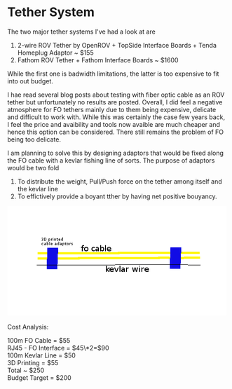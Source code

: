 # Tether System

The two major tether systems I've had a look at are

1. 2-wire ROV Tether by OpenROV + TopSide Interface Boards + Tenda Homeplug Adaptor ~ $155
2. Fathom ROV Tether +  Fathom Interface Boards ~ $1600

While the first one is badwidth limitations, the latter is too expensive to fit into out budget.

I hae read several blog posts about testing with fiber optic cable as an ROV tether but unfortunately no results are posted. Overall, I did feel a negative atmosphere for FO tethers mainly due to them being expensive, delicate and difficult to work with. While this was certainly the case few years back, I feel the price and avaibility and tools now avaible are much cheaper and hence this option can be considered. There still remains the problem of FO being too delicate.

I am planning to solve this by designing adaptors that would be fixed along the FO cable with a kevlar fishing line of sorts. The purpose of adaptors would be two fold

1. To distribute the weight, Pull/Push force on the tether among itself and the kevlar line
2. To effictively provide a  boyant tther by having net positive bouyancy. 

![](/assets/tether.png)

Cost Analysis:

100m FO Cable = $55  
RJ45 - FO Interface = $45\*2=$90  
100m Kevlar Line = $50  
3D Printing = $55  
Total ~ $250  
Budget Target = $200

